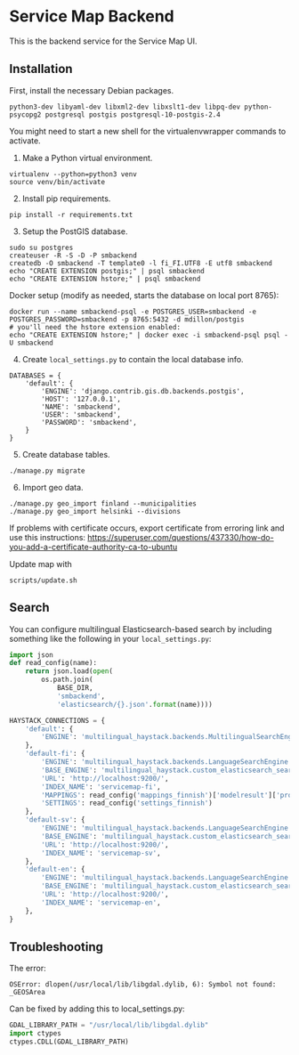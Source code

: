 Service Map Backend
===================

This is the backend service for the Service Map UI.

Installation
------------

First, install the necessary Debian packages.

```
python3-dev libyaml-dev libxml2-dev libxslt1-dev libpq-dev python-psycopg2 postgresql postgis postgresql-10-postgis-2.4
``` 

You might need to start a new shell for the virtualenvwrapper commands to activate.

1. Make a Python virtual environment.

```
virtualenv --python=python3 venv
source venv/bin/activate
```

2. Install pip requirements.

```pip install -r requirements.txt```
 
3. Setup the PostGIS database.

```
sudo su postgres
createuser -R -S -D -P smbackend
createdb -O smbackend -T template0 -l fi_FI.UTF8 -E utf8 smbackend
echo "CREATE EXTENSION postgis;" | psql smbackend
echo "CREATE EXTENSION hstore;" | psql smbackend
```


Docker setup (modify as needed, starts the database on local port 8765):
```
docker run --name smbackend-psql -e POSTGRES_USER=smbackend -e POSTGRES_PASSWORD=smbackend -p 8765:5432 -d mdillon/postgis
# you'll need the hstore extension enabled:
echo "CREATE EXTENSION hstore;" | docker exec -i smbackend-psql psql -U smbackend
```


4. Create `local_settings.py` to contain the local database info.

```
DATABASES = {
    'default': {
        'ENGINE': 'django.contrib.gis.db.backends.postgis',
        'HOST': '127.0.0.1',
        'NAME': 'smbackend',
        'USER': 'smbackend',
        'PASSWORD': 'smbackend',
    }
}
```

5. Create database tables.

```./manage.py migrate```

6. Import geo data.

```
./manage.py geo_import finland --municipalities
./manage.py geo_import helsinki --divisions
```
If problems with certificate occurs, export certificate from erroring link and use this instructions: https://superuser.com/questions/437330/how-do-you-add-a-certificate-authority-ca-to-ubuntu

Update map with

```scripts/update.sh```

Search
------

You can configure multilingual Elasticsearch-based search by including
something like the following in your `local_settings.py`:

```python
import json
def read_config(name):
    return json.load(open(
        os.path.join(
            BASE_DIR,
            'smbackend',
            'elasticsearch/{}.json'.format(name))))

HAYSTACK_CONNECTIONS = {
    'default': {
        'ENGINE': 'multilingual_haystack.backends.MultilingualSearchEngine',
    },
    'default-fi': {
        'ENGINE': 'multilingual_haystack.backends.LanguageSearchEngine',
        'BASE_ENGINE': 'multilingual_haystack.custom_elasticsearch_search_backend.CustomEsSearchEngine',
        'URL': 'http://localhost:9200/',
        'INDEX_NAME': 'servicemap-fi',
        'MAPPINGS': read_config('mappings_finnish')['modelresult']['properties'],
        'SETTINGS': read_config('settings_finnish')
    },
    'default-sv': {
        'ENGINE': 'multilingual_haystack.backends.LanguageSearchEngine',
        'BASE_ENGINE': 'multilingual_haystack.custom_elasticsearch_search_backend.CustomEsSearchEngine',
        'URL': 'http://localhost:9200/',
        'INDEX_NAME': 'servicemap-sv',
    },
    'default-en': {
        'ENGINE': 'multilingual_haystack.backends.LanguageSearchEngine',
        'BASE_ENGINE': 'multilingual_haystack.custom_elasticsearch_search_backend.CustomEsSearchEngine',
        'URL': 'http://localhost:9200/',
        'INDEX_NAME': 'servicemap-en',
    },
}
```

Troubleshooting
---------------

The error:
```
OSError: dlopen(/usr/local/lib/libgdal.dylib, 6): Symbol not found: _GEOSArea
```
Can be fixed by adding this to local_settings.py:
```python
GDAL_LIBRARY_PATH = "/usr/local/lib/libgdal.dylib"
import ctypes
ctypes.CDLL(GDAL_LIBRARY_PATH)
```
